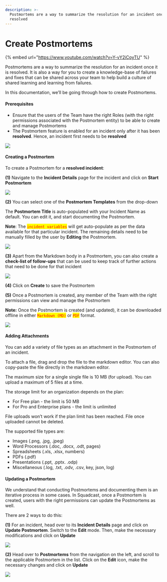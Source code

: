 ```yaml
---
description: >-
  Postmortems are a way to summarize the resolution for an incident once it is
  resolved
---
```


# Create Postmortems

{% embed url="https://www.youtube.com/watch?v=Y-vY2iCoyTU" %}



Postmortems are a way to summarize the resolution for an incident once it is resolved. It is also a way for you to create a knowledge-base of failures and fixes that can be shared across your team to help build a culture of shared learning and learning from failures.

In this documentation, we’ll be going through how to create Postmortems.

#### Prerequisites <a href="#prerequisites" id="prerequisites"></a>

* Ensure that the users of the Team have the right Roles (with the right permissions associated with the Postmortem entity) to be able to create and manage Postmortems
* The Postmortem feature is enabled for an incident only after it has been **resolved**. Hence, an incident first needs to be **resolved**

![](../.gitbook/assets/postmortem\_new\_2.png)

#### Creating a Postmortem <a href="#creating-a-postmortem" id="creating-a-postmortem"></a>

To create a Postmortem for a **resolved incident**:

**(1)** Navigate to the **Incident Details** page for the incident and click on **Start Postmortem**

![](<../.gitbook/assets/postmortem\_6 (1).png>)

**(2)** You can select one of the **Postmortem Templates** from the drop-down

The **Postmortem Title** is auto-populated with your Incident Name as default. You can edit it, and start documenting the Postmortem.

**Note**: The <mark style="color:red;">`incident variables`</mark> will get auto-populate as per the data available for that particular incident. The remaining details need to be manually filled by the user by **Editing** the Postmortem.

![](../.gitbook/assets/postmortem\_create.png)

**(3)** Apart from the Markdown body in a Postmortem, you can also create a **check-list of follow-ups** that can be used to keep track of further actions that need to be done for that incident

![](../.gitbook/assets/postmortem\_followup.png)

**(4)** Click on **Create** to save the Postmortem

**(5)** Once a Postmortem is created, any member of the Team with the right permissions can view and manage the Postmortem

**Note:** Once the Postmortem is created (and updated), it can be downloaded offline in either <mark style="color:red;">`Markdown (MD)`</mark> or <mark style="color:red;">`PDF`</mark> format.

![](../.gitbook/assets/postmortem\_download.png)

#### Adding Attachments <a href="#adding-attachments" id="adding-attachments"></a>

You can add a variety of file types as an attachment in the Postmortem of an incident.

To attach a file, drag and drop the file to the markdown editor. You can also copy-paste the file directly in the markdown editor.

The maximum size for a single single file is 10 MB (for upload). You can upload a maximum of 5 files at a time.

The storage limit for an organization depends on the plan:

* For Free plan - the limit is 50 MB
* For Pro and Enterprise plans - the limit is unlimited

File uploads won’t work if the plan limit has been reached. File once uploaded cannot be deleted.

The supported file types are:

* Images (.png, .jpg, .jpeg)
* Word Processors (.doc, .docx, .odt, pages)
* Spreadsheets (.xls, .xlsx, numbers)
* PDFs (.pdf)
* Presentations (.ppt, .pptx. .odp)
* Miscellaneous (.log, .txt, .odv, .csv, key, json, log)

#### Updating a Postmortem <a href="#updating-a-postmortem" id="updating-a-postmortem"></a>

We understand that conducting Postmortems and documenting them is an iterative process in some cases. In Squadcast, once a Postmortem is created, users with the right permissions can update the Postmortems as well.

There are 2 ways to do this:

**(1)** For an incident, head over to its **Incident Details** page and click on **Update Postmortem**. Switch to the **Edit** mode. Then, make the necessary modifications and click on **Update**

![](../.gitbook/assets/postmortem\_new\_3.png)

**(2)** Head over to **Postmortems** from the navigation on the left, and scroll to the applicable Postmortem in the list. Click on the **Edit** icon, make the necessary changes and click on **Update**

![](../.gitbook/assets/postmortem\_edit.png)
